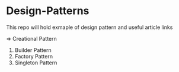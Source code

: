 # Design-Patterns
This repo will hold exmaple of design pattern and useful article links

=> Creational Pattern
1. Builder Pattern
2. Factory Pattern
3. Singleton Pattern
